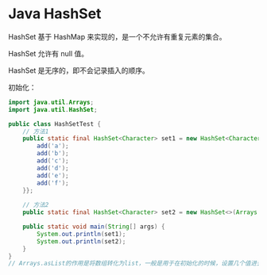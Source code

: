 # Java HashSet

HashSet 基于 HashMap 来实现的，是一个不允许有重复元素的集合。

HashSet 允许有 null 值。

HashSet 是无序的，即不会记录插入的顺序。



初始化：

```java
import java.util.Arrays;
import java.util.HashSet;

public class HashSetTest {
    // 方法1
    public static final HashSet<Character> set1 = new HashSet<Character>(){{
        add('a');
        add('b');
        add('c');
        add('d');
        add('e');
        add('f');
    }};
    
    // 方法2
    public static final HashSet<Character> set2 = new HashSet<>(Arrays.asList('a', 'b', 'c', 'd', 'e', 'f'));

    public static void main(String[] args) {
        System.out.println(set1);
        System.out.println(set2);
    }
}
// Arrays.asList的作用是将数组转化为list，一般是用于在初始化的时候，设置几个值进去，简化代码，省去add的部分。
```



